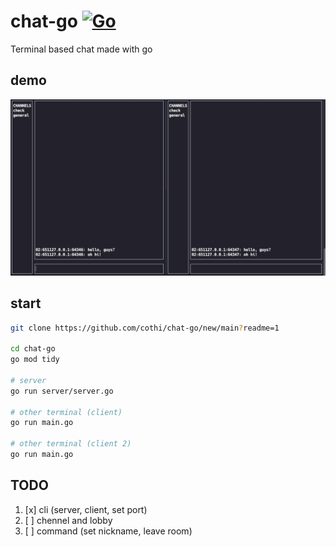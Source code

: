 # chat-go [![Go](https://github.com/cothi/chat-go/actions/workflows/go.yml/badge.svg)](https://github.com/cothi/chat-go/actions/workflows/go.yml)

Terminal based chat made with go

## demo
![demo](/assets/demo_view2.png)


## start

```bash
git clone https://github.com/cothi/chat-go/new/main?readme=1

cd chat-go
go mod tidy

# server
go run server/server.go

# other terminal (client)
go run main.go

# other terminal (client 2)
go run main.go
```

## TODO
1. [x] cli (server, client, set port)
2. [ ] chennel and lobby
3. [ ] command (set nickname, leave room)
